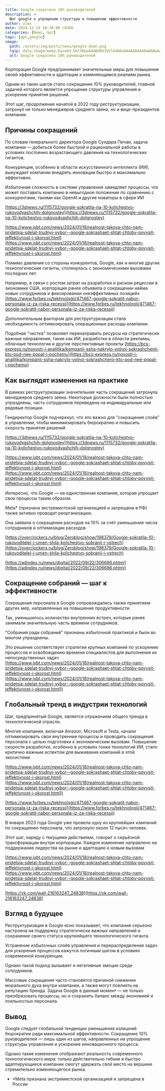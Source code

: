 ```yaml
---
title: Google сократила 10% руководителей
description: >-
  Шаг google к упрощению структуры и повышению эффективности  
author: alex
date: 2024-12-24 10:30:00 +0300
categories: [News, Gpt]
tags: [gpt,google]
image:
  path: /assets/img/posts/news/google-down.png
  lqip: data:image/webp;base64,UklGRpoAAABXRUJQVlA4WAoAAAAQAAAADwAABwAAQUxQSDIAAAARL0AmbZurmr57yyIiqE8oiG0bejIYEQTgqiDA9vqnsUSI6H+oAERp2HZ65qP/VIAWAFZQOCBCAAAA8AEAnQEqEAAIAAVAfCWkAALp8sF8rgRgAP7o9FDvMCkMde9PK7euH5M1m6VWoDXf2FkP3BqV0ZYbO6NA/VFIAAAA
  alt: Google сократила 10% руководителей
---
```


Корпорация Google предпринимает значительные меры для повышения своей эффективности и адаптации к изменяющимся реалиям рынка. 

Одним из таких шагов стало сокращение 10% руководителей, главной задачей которого является упрощение структуры управления и ускорение принятия решений. 

Этот шаг, продолжение начатой в 2022 году реструктуризации, затронул не только менеджеров среднего звена, но и вице-президентов компании.

## Причины сокращений

По словам генерального директора Google Сундара Пичаи, задача компании — добиться более быстрой и рациональной работы в условиях постоянно возрастающего давления на технологических гигантов. 

Конкуренция, особенно в области искусственного интеллекта (ИИ), вынуждает компании внедрять инновации быстро и максимально эффективно. 

Избыточная сложность в системе управления замедляет процессы, что может поставить компанию в невыгодное положение по сравнению с конкурентами, такими как OpenAI и другие новаторы в сфере ИИ 

[https://3dnews.ru/1115732/google-sokratila-na-10-kolichestvo-rukovodyashchih-dolgnostey](https://3dnews.ru/1115732/google-sokratila-na-10-kolichestvo-rukovodyashchih-dolgnostey)

[https://www.ixbt.com/news/2024/01/18/realnost-takova-chto-nam-pridetsja-sdelat-trudnyj-vybor--google-sokrashaet-shtat-chtoby-povysit-jeffektivnost-i-skorost.html](https://www.ixbt.com/news/2024/01/18/realnost-takova-chto-nam-pridetsja-sdelat-trudnyj-vybor--google-sokrashaet-shtat-chtoby-povysit-jeffektivnost-i-skorost.html)

Помимо давления со стороны конкурентов, Google, как и многие другие технологические гиганты, столкнулась с экономическими вызовами последних лет. 

Например, в связи с ростом затрат на разработки и риском рецессии в экономике США, корпорация ранее объявила о сокращении найма новых сотрудников и фиксировании «неэффективных позиций» [https://www.forbes.ru/tekhnologii/471467-google-sokratit-nabor-personala-iz-za-riska-recessii](https://www.forbes.ru/tekhnologii/471467-google-sokratit-nabor-personala-iz-za-riska-recessii)

Дополнительным фактором для реструктуризации стала необходимость оптимизировать операционные расходы компании. 

Подобная "чистка" позволяет перенаправить ресурсы на стратегически важные направления, такие как ИИ, разработки в области рекламы, облачные технологии и другие перспективные проекты [https://bcs-express.ru/novosti-i-analitika/kompanii-ssha-nakrylo-volnoi-sokrashchenii-kto-pod-nee-popal-i-pochemu](https://bcs-express.ru/novosti-i-analitika/kompanii-ssha-nakrylo-volnoi-sokrashchenii-kto-pod-nee-popal-i-pochemu)

## Как выглядят изменения на практике

В рамках реструктуризации значительная часть сокращений затронула менеджеров среднего звена. Некоторые должности были полностью упразднены, часть сотрудников переведена на индивидуальные или рядовые позиции. 

Гендиректор Google подчеркнул, что это важно для "сокращения слоёв" в управлении, чтобы минимизировать бюрократию и повысить скорость принятия решений 

[https://3dnews.ru/1115732/google-sokratila-na-10-kolichestvo-rukovodyashchih-dolgnostey](https://3dnews.ru/1115732/google-sokratila-na-10-kolichestvo-rukovodyashchih-dolgnostey)

[https://www.ixbt.com/news/2024/01/18/realnost-takova-chto-nam-pridetsja-sdelat-trudnyj-vybor--google-sokrashaet-shtat-chtoby-povysit-jeffektivnost-i-skorost.html](https://www.ixbt.com/news/2024/01/18/realnost-takova-chto-nam-pridetsja-sdelat-trudnyj-vybor--google-sokrashaet-shtat-chtoby-povysit-jeffektivnost-i-skorost.html)

Интересно, что Google — не единственная компания, которая упрощает свои процессы таким образом. 

Meta* (признана экстремистской организацией и запрещена в РФ) также активно проводит реорганизацию. 

Она заявила о сокращении расходов на 10% за счёт уменьшения числа сотрудников и оптимизации расходов 

[https://overclockers.ru/blog/Zeroblog/show/198379/Google-sokratila-10-rukovoditelej-i-umen-shila-kolichestvo-sobranij-i-vstrech](https://overclockers.ru/blog/Zeroblog/show/198379/Google-sokratila-10-rukovoditelej-i-umen-shila-kolichestvo-sobranij-i-vstrech)

[https://adindex.ru/news/digital/2022/09/22/306686.phtml](https://adindex.ru/news/digital/2022/09/22/306686.phtml)

## Сокращение собраний — шаг к эффективности

Сокращения персонала в Google сопровождались также принятием других мер, направленных на повышение продуктивности. 

Так, уменьшилось количество внутренних встреч, которые ранее занимали значительную часть времени сотрудников. 

"Собрания ради собраний" признаны избыточной практикой и были во многом упразднены. 

Это решение соответствует стратегии крупных компаний по ускорению процессов и освобождению времени специалистов для выполнения их непосредственных задач [https://www.ixbt.com/news/2024/01/18/realnost-takova-chto-nam-pridetsja-sdelat-trudnyj-vybor--google-sokrashaet-shtat-chtoby-povysit-jeffektivnost-i-skorost.html](https://www.ixbt.com/news/2024/01/18/realnost-takova-chto-nam-pridetsja-sdelat-trudnyj-vybor--google-sokrashaet-shtat-chtoby-povysit-jeffektivnost-i-skorost.html])

## Глобальный тренд в индустрии технологий

Шаг, предпринятый Google, является отражением общего тренда в технологической отрасли. 

Многие компании, включая Amazon, Microsoft и Tesla, начали оптимизировать свои внутренние процессы и проводить сокращения персонала с целью подготовки к экономическим вызовам. Повышение скорости разработки, особенно в условиях гонки технологий ИИ, стало критично важным аспектом для выживания компаний в этой экосистеме 

[https://www.ixbt.com/news/2024/01/18/realnost-takova-chto-nam-pridetsja-sdelat-trudnyj-vybor--google-sokrashaet-shtat-chtoby-povysit-jeffektivnost-i-skorost.html](https://www.ixbt.com/news/2024/01/18/realnost-takova-chto-nam-pridetsja-sdelat-trudnyj-vybor--google-sokrashaet-shtat-chtoby-povysit-jeffektivnost-i-skorost.html])

[https://www.forbes.ru/tekhnologii/471467-google-sokratit-nabor-personala-iz-za-riska-recessii](https://www.forbes.ru/tekhnologii/471467-google-sokratit-nabor-personala-iz-za-riska-recessii)

В январе 2023 года Google уже провела одну из крупнейших кампаний по сокращению персонала, что затронуло около 12 тысяч человек. 

Этот шаг, наряду с текущими действиями, говорит о серьёзной трансформации внутри корпорации. Каждое изменение направлено на поддержание лидерства на рынке и адаптацию к новым вызовам 

[https://www.ixbt.com/news/2024/01/18/realnost-takova-chto-nam-pridetsja-sdelat-trudnyj-vybor--google-sokrashaet-shtat-chtoby-povysit-jeffektivnost-i-skorost.html](https://www.ixbt.com/news/2024/01/18/realnost-takova-chto-nam-pridetsja-sdelat-trudnyj-vybor--google-sokrashaet-shtat-chtoby-povysit-jeffektivnost-i-skorost.html)

[https://vk.com/wall-216163247_24838](https://vk.com/wall-216163247_24838)

## Взгляд в будущее

Реструктуризация в Google ясно показывает, что компания серьезно настроена на поддержку стратегически важных направлений и сохранение своего статуса крупнейшего технологического гиганта. 

Устранение избыточных слоёв управления и перераспределение задач для ускорения процессов кажутся логичным шагом в условиях современной конкуренции.

Однако такой подход вызывает и негативные эмоции среди сотрудников. 

Массовые сокращения часто становятся причиной снижения морального духа внутри компании, а также могут повлиять на репутацию бренда. Задача Google в данный момент — не только преобразовать процессы, но и сохранить баланс между экономией и лояльностью персонала.

## Вывод

Google следует глобальной тенденции уменьшения излишней бюрократии ради максимальной эффективности. Сокращение 10% руководителей — лишь один из шагов, направленных на упрощение структуры управления и ускорение инновационного процесса. 

Однако такие изменения отображают реальность современного технологического мира: только действительно гибкие и быстро адаптирующиеся компании смогут удержать своё место на вершине стремительно изменяющегося рынка.

* *Meta признана экстремистской организацией и запрещена в России
